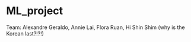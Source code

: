 # ML_project

Team: Alexandre Geraldo, Annie Lai, Flora Ruan, Hi Shin Shim (why is the Korean last?!?!)
